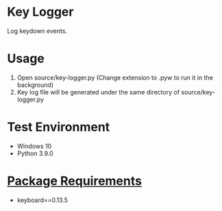 # Key Logger
Log keydown events.

# Usage
1. Open source/key-logger.py (Change extension to .pyw to run it in the background)
2. Key log file will be generated under the same directory of source/key-logger.py

# Test Environment
+ Windows 10
+ Python 3.9.0

# [Package Requirements](https://github.com/Andre3000TW/code-vault/blob/master/key-logger/requirements.bat)
+ keyboard==0.13.5
